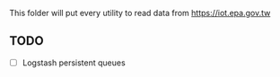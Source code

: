 
This folder will put every utility to read data from https://iot.epa.gov.tw

## TODO

- [ ] Logstash persistent queues
